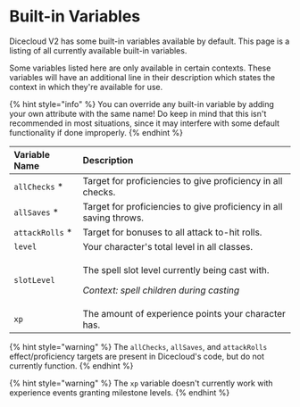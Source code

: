 # Built-in Variables

Dicecloud V2 has some built-in variables available by default. This page is a listing of all currently available built-in variables.

Some variables listed here are only available in certain contexts. These variables will have an additional line in their description which states the context in which they're available for use.

{% hint style="info" %}
You can override any built-in variable by adding your own attribute with the same name! Do keep in mind that this isn't recommended in most situations, since it may interfere with some default functionality if done improperly.
{% endhint %}

<table>
  <thead>
    <tr>
      <th style="text-align:left">Variable Name</th>
      <th style="text-align:left">Description</th>
    </tr>
  </thead>
  <tbody>
    <tr>
      <td style="text-align:left"><code>allChecks</code> *</td>
      <td style="text-align:left">Target for proficiencies to give proficiency in all checks.</td>
    </tr>
    <tr>
      <td style="text-align:left"><code>allSaves</code> *</td>
      <td style="text-align:left">Target for proficiencies to give proficiency in all saving throws.</td>
    </tr>
    <tr>
      <td style="text-align:left"><code>attackRolls</code> *</td>
      <td style="text-align:left">Target for bonuses to all attack to-hit rolls.</td>
    </tr>
    <tr>
      <td style="text-align:left"><code>level</code>
      </td>
      <td style="text-align:left">Your character&apos;s total level in all classes.</td>
    </tr>
    <tr>
      <td style="text-align:left"><code>slotLevel</code>
      </td>
      <td style="text-align:left">
        <p>The spell slot level currently being cast with.</p>
        <p><em>Context: spell children during casting</em>
        </p>
      </td>
    </tr>
    <tr>
      <td style="text-align:left"><code>xp</code>
      </td>
      <td style="text-align:left">The amount of experience points your character has.</td>
    </tr>
  </tbody>
</table>

{% hint style="warning" %}
The `allChecks`, `allSaves`, and `attackRolls` effect/proficiency targets are present in Dicecloud's code, but do not currently function.
{% endhint %}

{% hint style="warning" %}
The `xp` variable doesn't currently work with experience events granting milestone levels.
{% endhint %}

